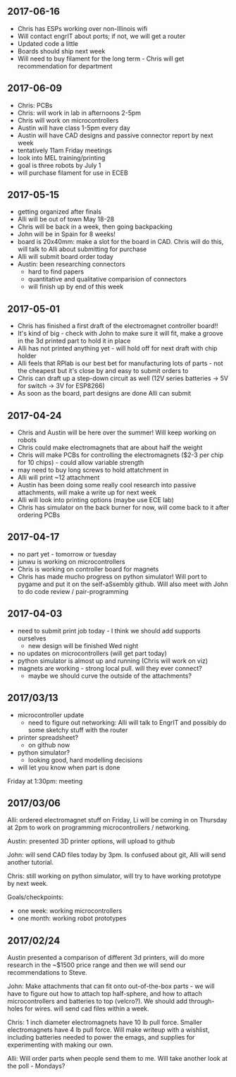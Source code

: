 2017-06-16
----------

-   Chris has ESPs working over non-Illinois wifi
-   Will contact engrIT about ports; if not, we will get a router
-   Updated code a little
-   Boards should ship next week
-   Will need to buy filament for the long term - Chris will get recommendation
    for department

2017-06-09
----------

-   Chris: PCBs
-   Chris: will work in lab in afternoons 2-5pm
-   Chris will work on microcontrollers
-   Austin will have class 1-5pm every day
-   Austin will have CAD designs and passive connector report by next week
-   tentatively 11am Friday meetings
-   look into MEL training/printing
-   goal is three robots by July 1
-   will purchase filament for use in ECEB

2017-05-15
----------

-   getting organized after finals
-   Alli will be out of town May 18-28
-   Chris will be back in a week, then going backpacking
-   John will be in Spain for 8 weeks!
-   board is 20x40mm: make a slot for the board in CAD. Chris will do this, will
    talk to Alli about submitting for purchase
-   Alli will submit board order today
-   Austin: been researching connectors
    -   hard to find papers
    -   quantitative and qualitative comparision of connectors
    -   will finish up by end of this week

2017-05-01
----------

-   Chris has finished a first draft of the electromagnet controller board!!
-   It's kind of big - check with John to make sure it will fit, make a groove
    in the 3d printed part to hold it in place
-   Alli has not printed anything yet - will hold off for next draft with chip
    holder
-   Alli feels that RPlab is our best bet for manufacturing lots of parts - not
    the cheapest but it's close by and easy to submit orders to
-   Chris can draft up a step-down circuit as well (12V series batteries -> 5V
    for switch -> 3V for ESP8266)
-   As soon as the board, part designs are done Alli can submit

2017-04-24
----------

-   Chris and Austin will be here over the summer! Will keep working on robots
-   Chris could make electromagnets that are about half the weight
-   Chris will make PCBs for controlling the electromagnets ($2-3 per chip for
    10 chips) - could allow variable strength
-   may need to buy long screws to hold attatchment in
-   Alli will print ~12 attachment
-   Austin has been doing some really cool research into passive attachments,
    will make a write up for next week
-   Alli will look into printing options (maybe use ECE lab)
-   Chris has simulator on the back burner for now, will come back to it after
    ordering PCBs

2017-04-17
----------

-   no part yet - tomorrow or tuesday
-   junwu is working on microcontrollers
-   Chris is working on controller board for magnets
-   Chris has made mucho progress on python simulator! Will port to pygame and
    put it on the self-aSsembly github. Will also meet with John to do code
    review / pair-programming

2017-04-03
----------

-   need to submit print job today - I think we should add supports ourselves
    -   new design will be finished Wed night
-   no updates on microcontrollers (will get part today)
-   python simulator is almost up and running (Chris will work on viz)
-   magnets are working - strong local pull. will they ever connect?
    -   maybe we should curve the outside of the attachments?

2017/03/13
----------

-   microcontroller update
    -   need to figure out networking: Alli will talk to EngrIT and possibly do
        some sketchy stuff with the router
-   printer spreadsheet?
    -   on github now
-   python simulator?
    -   looking good, hard modelling decisions
-   will let you know when part is done

Friday at 1:30pm: meeting

2017/03/06
----------

Alli: ordered electromagnet stuff on Friday, Li will be coming in on Thursday at
2pm to work on programming microcontrollers / networking.

Austin: presented 3D printer options, will upload to github

John: will send CAD files today by 3pm. Is confused about git, Alli will send
another tutorial.

Chris: still working on python simulator, will try to have working prototype by
next week.


Goals/checkpoints:

- one week: working microcontrollers
- one month: working robot prototypes



2017/02/24
----------

Austin presented a comparison of different 3d printers, will do more research
in the ~$1500 price range and then we will send our recommendations to Steve.

John: Make attachments that can fit onto out-of-the-box parts - we will have to figure
out how to attach top half-sphere, and how to attach microcontrollers and
batteries to top (velcro?). We should add through-holes for wires. will send cad
files within a week.

Chris: 1 inch diameter electromagnets have 10 lb pull force. Smaller electromagnets
have 4 lb pull force. Will make writeup with a wishlist, including batteries
needed to power the emags, and supplies for experimenting with making our own.

Alli: Will order parts when people send them to me. Will take another look at
the poll - Mondays?

